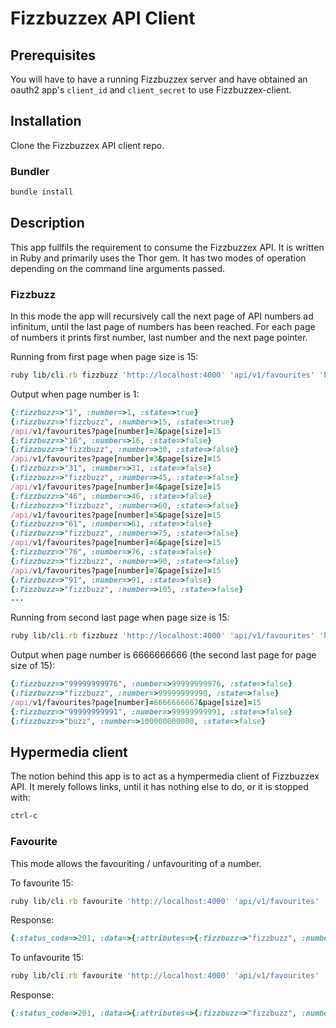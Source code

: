 # Fizzbuzzex API Client

## Prerequisites

You will have to have a running Fizzbuzzex server and have obtained an oauth2 app's `client_id` and `client_secret` to use Fizzbuzzex-client.

## Installation

Clone the Fizzbuzzex API client repo.

### Bundler

```sh
bundle install
```

## Description

This app fullfils the requirement to consume the Fizzbuzzex API. It is written in Ruby and primarily uses the Thor gem.
It has two modes of operation depending on the command line arguments passed.

### Fizzbuzz

In this mode the app will recursively call the next page of API numbers ad infinitum, until the last page of numbers has been reached.
For each page of numbers it prints first number, last number and the next page pointer.

Running from first page when page size is 15:

```ruby
ruby lib/cli.rb fizzbuzz 'http://localhost:4000' 'api/v1/favourites' 'http://localhost:4000/oauth/token' --number=1 --size=15 --client_id=ac30330db052feb6cc9122f8f1f1bf5c0d9b1b6c6b2ede9262e50da3b55d3a92 --client_secret=ced16be7bb68a5e10779af5dc68cb100dc630c6a38c19fac9eb055289caccb06 --name=johnl --password=j123456l
```

Output when page number is 1:

```ruby
{:fizzbuzz=>"1", :number=>1, :state=>true}
{:fizzbuzz=>"fizzbuzz", :number=>15, :state=>true}
/api/v1/favourites?page[number]=2&page[size]=15
{:fizzbuzz=>"16", :number=>16, :state=>false}
{:fizzbuzz=>"fizzbuzz", :number=>30, :state=>false}
/api/v1/favourites?page[number]=3&page[size]=15
{:fizzbuzz=>"31", :number=>31, :state=>false}
{:fizzbuzz=>"fizzbuzz", :number=>45, :state=>false}
/api/v1/favourites?page[number]=4&page[size]=15
{:fizzbuzz=>"46", :number=>46, :state=>false}
{:fizzbuzz=>"fizzbuzz", :number=>60, :state=>false}
/api/v1/favourites?page[number]=5&page[size]=15
{:fizzbuzz=>"61", :number=>61, :state=>false}
{:fizzbuzz=>"fizzbuzz", :number=>75, :state=>false}
/api/v1/favourites?page[number]=6&page[size]=15
{:fizzbuzz=>"76", :number=>76, :state=>false}
{:fizzbuzz=>"fizzbuzz", :number=>90, :state=>false}
/api/v1/favourites?page[number]=7&page[size]=15
{:fizzbuzz=>"91", :number=>91, :state=>false}
{:fizzbuzz=>"fizzbuzz", :number=>105, :state=>false}
...
```

Running from second last page when page size is 15:

```ruby
ruby lib/cli.rb fizzbuzz 'http://localhost:4000' 'api/v1/favourites' 'http://localhost:4000/oauth/token' --number=6666666666 --size=15 --client_id=ac30330db052feb6cc9122f8f1f1bf5c0d9b1b6c6b2ede9262e50da3b55d3a92 --client_secret=ced16be7bb68a5e10779af5dc68cb100dc630c6a38c19fac9eb055289caccb06 --name=johnl --password=j123456l
```

Output when page number is 6666666666 (the second last page for page size of 15):

```ruby
{:fizzbuzz=>"99999999976", :number=>99999999976, :state=>false}
{:fizzbuzz=>"fizzbuzz", :number=>99999999990, :state=>false}
/api/v1/favourites?page[number]=6666666667&page[size]=15
{:fizzbuzz=>"99999999991", :number=>99999999991, :state=>false}
{:fizzbuzz=>"buzz", :number=>100000000000, :state=>false}
```

## Hypermedia client

The notion behind this app is to act as a hympermedia client of Fizzbuzzex API.
It merely follows links, until it has nothing else to do, or it is stopped with:

```sh
ctrl-c
```

### Favourite

This mode allows the favouriting / unfavouriting of a number.

To favourite 15:

```ruby
ruby lib/cli.rb favourite 'http://localhost:4000' 'api/v1/favourites' 'http://localhost:4000/oauth/token' --number=15 --fizzbuzz=fizzbuzz --state=true --client_id=ac30330db052feb6cc9122f8f1f1bf5c0d9b1b6c6b2ede9262e50da3b55d3a92 --client_secret=ced16be7bb68a5e10779af5dc68cb100dc630c6a38c19fac9eb055289caccb06 --name=johnl --password=j123456l
```

Response:

```ruby
{:status_code=>201, :data=>{:attributes=>{:fizzbuzz=>"fizzbuzz", :number=>15, :state=>true}, :id=>"2", :type=>"favourite"}}
```

To unfavourite 15:

```ruby
ruby lib/cli.rb favourite 'http://localhost:4000' 'api/v1/favourites' 'http://localhost:4000/oauth/token' --number=15 --fizzbuzz=fizzbuzz --state=false --client_id=ac30330db052feb6cc9122f8f1f1bf5c0d9b1b6c6b2ede9262e50da3b55d3a92 --client_secret=ced16be7bb68a5e10779af5dc68cb100dc630c6a38c19fac9eb055289caccb06 --name=johnl --password=j123456l
```

Response:

```ruby
{:status_code=>201, :data=>{:attributes=>{:fizzbuzz=>"fizzbuzz", :number=>15, :state=>false}, :id=>"2", :type=>"favourite"}}
```
